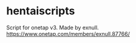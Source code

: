 # hentaiscripts

Script for onetap v3. Made by exnull.
https://www.onetap.com/members/exnull.87766/
